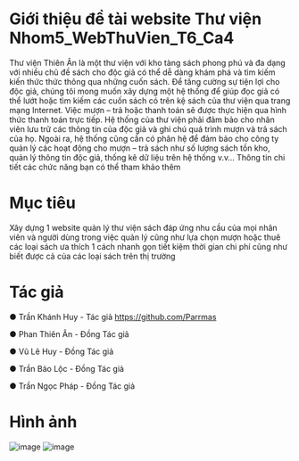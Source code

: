 # Giới thiệu đề tài website Thư viện Nhom5_WebThuVien_T6_Ca4

Thư viện Thiên Ân là một thư viện với kho tàng sách phong phú và đa dạng với nhiều chủ đề sách cho độc giả có thể dễ dàng khám phá và tìm kiếm kiến thức thức thông qua những cuốn sách.
Để tăng cường sự tiện lợi cho độc giả, chúng tôi mong muốn xây dựng một hệ thống để giúp đọc giả có thể lướt hoặc tìm kiếm các cuốn sách có trên kệ sách của thư viện qua trang mạng Internet. Việc mượn – trả hoặc thanh toán sẽ được thực hiện qua hình thức thanh toán trực tiếp. 
Hệ thống của thư viện phải đảm bảo cho nhân viên lưu trữ các thông tin của độc giả và ghi chú quá trình mượn và trả sách của họ.
Ngoài ra, hệ thống cũng cần có phân hệ để đảm bảo cho công ty quản lý các hoạt động cho mượn – trả sách như số lượng sách tồn kho, quản lý thông tin độc giả, thống kê dữ liệu trên hệ thống v.v…
Thông tin chi tiết các chức năng bạn có thể tham khảo thêm
# Mục tiêu
Xây dựng 1 website quản lý thư viện sách đáp ứng nhu cầu của mọi nhân viên và người dùng trong việc quản lý cũng như lựa chọn mượn hoặc thuê các loại sách ưa thích 1 cách nhanh gọn tiết kiệm thời gian chi phí cũng như biết được cả của các loại sách trên thị trường
# Tác giả
  ● Trần Khánh Huy - Tác giả https://github.com/Parrmas
  
  ● Phan Thiên Ân - Đồng Tác giả 
  
  ● Vũ Lê Huy - Đồng Tác giả 
  
  ● Trần Bảo Lộc - Đồng Tác giả 
  
  ● Trần Ngọc Pháp - Đồng Tác giả 

  # Hình ảnh
  ![image](https://github.com/ngocphap167/Nhom5_WebThuVien_T6_Ca4/assets/67430822/43fbc029-fcfd-4806-8d3e-37073ab5690a)
  ![image](https://github.com/ngocphap167/Nhom5_WebThuVien_T6_Ca4/assets/67430822/55f182cf-b419-41ff-b55a-a84a1a119e72)


  
